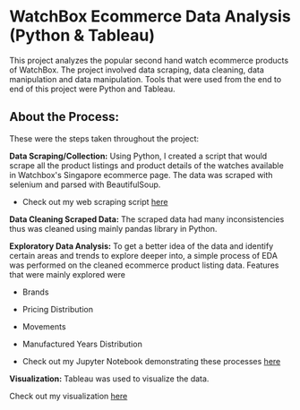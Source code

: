 # WatchBox Ecommerce Data Analysis (Python & Tableau)
This project analyzes the popular second hand watch ecommerce products of WatchBox. The project involved data scraping, data cleaning, data manipulation and data manipulation. Tools that were used from the end to end of this project were Python and Tableau.

## About the Process: 
These were the steps taken throughout the project: 

**Data Scraping/Collection:** Using Python, I created a script that would scrape all the product listings and product details of the watches available in Watchbox's Singapore ecommerce page. The data was scraped with selenium and parsed with BeautifulSoup.

- Check out my web scraping script [here](https://github.com/yurijeon-g/Watchbox-E-commerce-Data-Analysis/blob/main/Selenium%20Main%20Page%20Scraper.py)


**Data Cleaning Scraped Data:** The scraped data had many inconsistencies thus was cleaned using mainly pandas library in Python.

**Exploratory Data Analysis:** To get a better idea of the data and identify certain areas and trends to explore deeper into, a simple process of EDA was performed on the cleaned ecommerce product listing data. Features that were mainly explored were
- Brands
- Pricing Distribution
- Movements 
- Manufactured Years Distribution


- Check out my Jupyter Notebook demonstrating these processes [here](https://github.com/yurijeon-g/Watchbox-E-commerce-Data-Analysis/blob/main/WatchBox%20Data%20Cleaning%20and%20Exploration.ipynb)


**Visualization:** Tableau was used to visualize the data.

Check out my visualization [here](https://github.com/yurijeon-g/Watchbox-E-commerce-Data-Analysis/blob/main/Watchbox%20Tableau%20Visualization.pdf)


